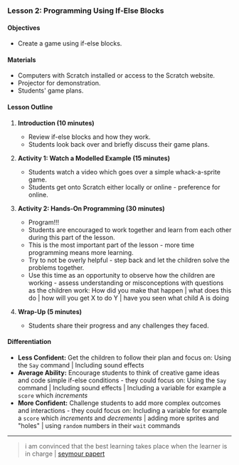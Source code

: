 ### Lesson 2: Programming Using If-Else Blocks

#### Objectives
- Create a game using if-else blocks.

#### Materials
- Computers with Scratch installed or access to the Scratch website.
- Projector for demonstration.
- Students' game plans.

#### Lesson Outline
1. **Introduction (10 minutes)**
   - Review if-else blocks and how they work.
   - Students look back over and briefly discuss their game plans.

2. **Activity 1: Watch a Modelled Example (15 minutes)**
   - Students watch a video which goes over a simple whack-a-sprite game.
   - Students get onto Scratch either locally or online - preference for online.

3. **Activity 2: Hands-On Programming (30 minutes)**
   - Program!!!
   - Students are encouraged to work together and learn from each other during this part of the lesson.
   - This is the most important part of the lesson - more time programming means more learning.
   - Try to not be overly helpful - step back and let the children solve the problems together.
   - Use this time as an opportunity to observe how the children are working - assess understanding or misconceptions with questions as the children work: How did you make that happen | what does this do | how will you get X to do Y | have you seen what child A is doing

4. **Wrap-Up (5 minutes)**
   - Students share their progress and any challenges they faced.

#### Differentiation
- **Less Confident:** Get the children to follow their plan and focus on: Using the `Say` command | Including sound effects
- **Average Ability:** Encourage students to think of creative game ideas and code simple if-else conditions - they could focus on: Using the `Say` command | Including sound effects | Including a variable for example a `score` which *increments*
- **More Confident:** Challenge students to add more complex outcomes and interactions - they could focus on: Including a variable for example a `score` which *increments* and *decrements* | adding more sprites and "holes" | using `random` numbers in their `wait` commands

---

> i am convinced that the best learning takes place when the learner is in charge | [seymour papert](https://www.media.mit.edu/posts/how-seymour-influenced-our-thinking/)
